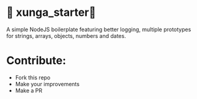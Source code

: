# 🎩 xunga_starter🎢
 A simple NodeJS boilerplate featuring better logging, multiple prototypes for strings, arrays, objects, numbers and dates. 

# Contribute:
- Fork this repo
- Make your improvements
- Make a PR
